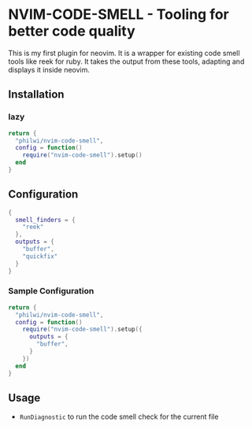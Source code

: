 # NVIM-CODE-SMELL - Tooling for better code quality

This is my first plugin for neovim. It is a wrapper for existing code smell tools like reek for ruby.
It takes the output from these tools, adapting and displays it inside neovim.

## Installation

### lazy

```lua
return {
  "philwi/nvim-code-smell",
  config = function()
    require("nvim-code-smell").setup()
  end
}
```

## Configuration

```lua
{
  smell_finders = {
    "reek"
  },
  outputs = {
    "buffer",
    "quickfix"
  }
}
```

### Sample Configuration

```lua
return {
  "philwi/nvim-code-smell",
  config = function()
    require("nvim-code-smell").setup({
      outputs = {
        "buffer",
      }
    })
  end
}
```

## Usage

* `RunDiagnostic` to run the code smell check for the current file
